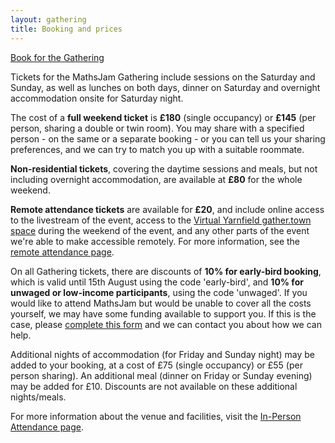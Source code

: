 ```yaml
---
layout: gathering
title: Booking and prices
---
```


<p><a class="massive" href="https://mjgathering2024.eventbrite.com" target="_blank">Book for the Gathering</a></p>

Tickets for the MathsJam Gathering include sessions on the Saturday and Sunday, as well as lunches on both days, dinner on Saturday and overnight accommodation onsite for Saturday night.

The cost of a **full weekend ticket** is **£180** (single occupancy) or **£145** (per person, sharing a double or twin room). You may share with a specified person - on the same or a separate booking - or you can tell us your sharing preferences, and we can try to match you up with a suitable roommate.

**Non-residential tickets**, covering the daytime sessions and meals, but not including overnight accommodation, are available at **£80** for the whole weekend.

**Remote attendance tickets** are available for **£20**, and include online access to the livestream of the event, access to the [Virtual Yarnfield gather.town space](https://app.gather.town/app/MTCdhLpepRbaogJV/virtual-yarnfield) during the weekend of the event, and any other parts of the event we're able to make accessible remotely. For more information, see the [remote attendance page]({{site.url}}/gathering/uk/plan-your-visit/remote).

On all Gathering tickets, there are discounts of **10% for early-bird booking**, which is valid until 15th August using the code 'early-bird', and **10% for unwaged or low-income participants**, using the code 'unwaged'. If you would like to attend MathsJam but would be unable to cover all the costs yourself, we may have some funding available to support you. If this is the case, please [complete this form](https://forms.gle/VnwHJLg53P5cJMfy9) and we can contact you about how we can help.

Additional nights of accommodation (for Friday and Sunday night) may be added to your booking, at a cost of £75 (single occupancy) or £55 (per person sharing). An additional meal (dinner on Friday or Sunday evening) may be added for £10. Discounts are not available on these additional nights/meals.

For more information about the venue and facilities, visit the [In-Person Attendance page]({{site.url}}/gathering/uk/plan-your-visit/in-person).
